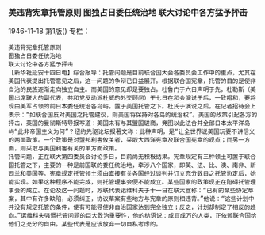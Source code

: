 ### 美违背宪章托管原则  图独占日委任统治地  联大讨论中各方猛予抨击

1946-11-18
第1版()
专栏：

    美违背宪章托管原则
    图独占日委任统治地
    联大讨论中各方猛予抨击
    【新华社延安十四日电】综合报导：托管问题是目前联合国大会各委员会工作中的重点，尤其在美国代表提出托管意见之后，这一问题的争辩已日益展开。根据联合国宪章，托管的目的是使非自治的民族逐渐走向独立自主。而美国的意见却是要独占。杜鲁门于六日声明于先，杜勒斯（美国出席联大的副代表，共和党反动派杜威的外交顾问）于七日在和会演说于后，一致唱和，要将现由美军占领的前日本委任统治各岛屿，置于美国托管之下。杜氏于演说之后，在记者招待会上表示：“如联合国反对美国之托管建议，则美国将保持对各岛的统治权”。美国的政策引起各方的抨击，英国的曼彻斯特导报写道：美国未有与其盟国磋商，竟图以此法合并全部日本太平洋岛屿“此非帝国主义为何”？纽约先驱论坛报著文称：此种声明，是“让全世界说美国玩耍不讲信义的两面政策。一个政策是对盟邦利害攸关者，采取大西洋宪章及联合国宪章的观点；而另一方面，则采取与美国利害有关的单方面政策。
    托管问题，正在联大第四委员会讨论多日，目前尚无积极结果。宪章规定有三种领土可置于联合国托管之下，主要的一种是前国联的委任统治地，牵涉八个国家，即英、法、比、澳、南非、新西兰和美国等。宪章规定托管领土须由直接有关各国经过谈判并订立充分数目之托管协定后，始能实现。如果这种程序不能完成，则托管理事会便不能成立。某些国家的政策现正在阻碍托管理事会的成立。在论及这一问题时，苏联代表诺维科夫于十一日在联大宣称：“已有的某些协定草案，其中有许多缺陷，必须纠正，协议草案有些地方与宪章的原则相违背。”他说：“这些计划中并没有规定托管的条件，使有可能导使非自治国家达到完全独立；反之，计划却制定了相反的趋向。”诺维科夫强调托管问题的巨大政治重要性，他的结语说：成百成万的人类，正依赖联合国给他们之充分的自由。某些代表是应该放弃一切自私考虑的。
